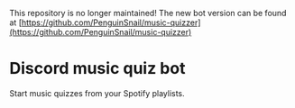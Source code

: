 This repository is no longer maintained!
The new bot version can be found at [https://github.com/PenguinSnail/music-quizzer](https://github.com/PenguinSnail/music-quizzer)

# Discord music quiz bot

Start music quizzes from your Spotify playlists.
